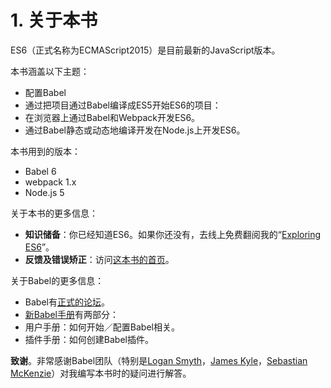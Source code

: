 # 1. 关于本书
ES6（正式名称为ECMAScript2015）是目前最新的JavaScript版本。 

本书涵盖以下主题： 
- 配置Babel 
- 通过把项目通过Babel编译成ES5开始ES6的项目： 
- 在浏览器上通过Babel和Webpack开发ES6。 
- 通过Babel静态或动态地编译开发在Node.js上开发ES6。 

本书用到的版本： 
- Babel 6 
- webpack 1.x 
- Node.js 5 

关于本书的更多信息： 
- **知识储备**：你已经知道ES6。如果你还没有，去线上免费翻阅我的“[Exploring ES6](http://exploringjs.com/es6/)”。 
- **反馈及错误矫正**：访问[这本书的首页](http://exploringjs.com/setting-up-es6.html#support)。 

关于Babel的更多信息： 
- Babel有[正式的论坛](https://discuss.babeljs.io/)。 
- [新Babel手册](https://github.com/thejameskyle/babel-handbook)有两部分： 
- 用户手册：如何开始／配置Babel相关。 
- 插件手册：如何创建Babel插件。 

**致谢**。非常感谢Babel团队（特别是[Logan Smyth](https://twitter.com/loganfsmyth)，[James Kyle](https://twitter.com/thejameskyle)，[Sebastian McKenzie](https://twitter.com/sebmck)）对我编写本书时的疑问进行解答。
